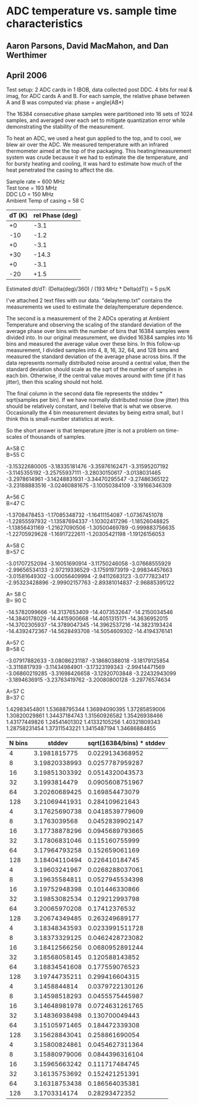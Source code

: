 ADC temperature vs. sample time characteristics
===============================================

Aaron Parsons, David MacMahon, and Dan Werthimer
------------------------------------------------

April 2006
----------

Test setup:
2 ADC cards in 1 IBOB, data collected post DDC. 4 bits for real & imag,
for ADC cards A and B. For each sample, the relative phase between A and
B was computed via: phase = angle(AB\*)

The 16384 consecutive phase samples were partitioned into 16 sets of
1024 samples, and averaged over each set to mitigate quantization error
while demonstrating the stability of the measurement.

To heat an ADC, we used a heat gun applied to the top, and to cool, we
blew air over the ADC. We measured temperature with an infrared
thermometer aimed at the top of the packaging. This heating/measurement
system was crude because it we had to estimate the die temperature, and
for bursty heating and cooling, it was hard to estimate how much of the
heat penetrated the casing to affect the die.

Sample rate = 600 MHz\
Test tone = 193 MHz\
DDC LO = 150 MHz\
Ambient Temp of casing = 58 C

|dT (K) | rel Phase (deg) |
|-------|-----------------|
| +0 |-3.1 |
| -10 | -1.2 |
| +0 | -3.1 |
| +30 | -14.3 |
| +0 | -3.1 |
| -20 | +1.5|

Estimated dt/dT: (Delta(deg)/360) / (193 MHz \* Delta(dT)) = 5 ps/K

I've attached 2 text files with our data. "delaytemp.txt" contains the
measurements we used to estimate the delay/temperature dependence.

The second is a measurement of the 2 ADCs operating at Ambient
Temperature and observing the scaling of the standard deviation of the
average phase over bins with the number of bins that 16384 samples were
divided into. In our original measurement, we divided 16384 samples into
16 bins and measured the average value over these bins. In this
follow-up measurement, I divided samples into 4, 8, 16, 32, 64, and 128
bins and measured the standard deviation of the average phase across
bins. If the data represents normally distributed noise around a central
value, then the standard deviation should scale as the sqrt of the
number of samples in each bin. Otherwise, if the central value moves
around with time (if it has jitter), then this scaling should not hold.

The final column in the second data file represents the stddev \*
sqrt(samples per bin). If we have normally distributed noise (low
jitter) this should be relatively constant, and I beleive that is what
we observe. Occasionally the 4 bin measurement deviates by being extra
small, but I think this is small-number statistics at work.

So the short answer is that temperature jitter is not a problem on
time-scales of thousands of samples.

A=58 C\
B=55 C

-3.15322680005 -3.18335181476 -3.35976162471 -3.31595207192
-3.1145355192 -3.25755937111 -3.28030150617 -3.0138031465 -3.2978614961
-3.14248831931 -3.34470295547 -3.27486365122 -3.23188883516
-3.02460881675 -3.10050384109 -3.19166346309

A=56 C\
B=47 C

-1.3708478453 -1.17085348732 -1.16411154087 -1.07367451078
-1.22855597932 -1.13587694337 -1.10302417296 -1.18526048825
-1.13856431169 -1.21627090506 -1.30500469789 -0.999883756635
-1.22705929628 -1.16917222611 -1.20305421198 -1.19126156053

A=58 C\
B=57 C

-3.01707252094 -3.16051690914 -3.11750246058 -3.07668555929
-2.99656534133 -2.97219336529 -3.17591973919 -2.99834457663
-3.01581649302 -3.00056409994 -2.94112683123 -3.0777823417
-2.95323428896 -2.99902157763 -2.89381014837 -2.96885395122

A= 58 C\
B= 90 C

-14.5782099666 -14.3137653409 -14.4073532647 -14.2150034546
-14.3840178029 -14.4415900668 -14.4051315171 -14.3636952015
-14.3702305937 -14.3789047345 -14.3962537216 -14.3823193424
-14.4392472367 -14.5628493708 -14.5054609302 -14.4194376141

A=57 C\
B=58 C

-3.07917882633 -3.08086231187 -3.18680388018 -3.18179125854
-3.3116817939 -3.11434984901 -3.17323199343 -2.99414471569
-3.06860219285 -3.31698426658 -3.12920703848 -3.22432943099
-3.1894636915 -3.23763419762 -3.20080800128 -3.29776574634

A=57 C\
B=37 C

1.42983454801 1.53688795344 1.36894090395 1.37285859006 1.30820029861
1.34437184743 1.31560926582 1.35426938466 1.43177449826 1.24541401302
1.41332105256 1.40321809343 1.28758231454 1.37311543221 1.3415487194
1.34686884855

| N bins | stddev | sqrt(16384/bins) \* stddev |
|--------|--------|----------------------------|
| 4 | 3.1981815775 | 0.0229134368952 | 1.46645996129 |
| 8 | 3.19820338993 | 0.0257787959287 | 1.16661513037 |
| 16 | 3.19851303392 | 0.0514320043573 | 1.64582413943 |
| 32 | 3.1993814479 | 0.0905608751967 | 2.04915868678 |
| 64 | 3.20260689425 | 0.169854473079 | 2.71767156927 |
| 128 | 3.21069441931 | 0.284109621643 | 3.21433344103 |
| 4 | 3.17625690738 | 0.0418539779609 | 2.6786545895 |
| 8 | 3.1763039568 | 0.0452839902147 | 2.04931945984 |
| 16 | 3.17738878296 | 0.0945689793665 | 3.02620733973 |
| 32 | 3.17806831046 | 0.115160755999 | 2.60579044779 |
| 64 | 3.17964793258 | 0.152659061169 | 2.44254497871 |
| 128 | 3.18404110494 | 0.226410184745 | 2.56153883141 |
| 4 | 3.19603241967 | 0.0268288037061 | 1.71704343719 |
| 8 | 3.19635584811 | 0.0527945534398 | 2.38920875181 |
| 16 | 3.19752948398 | 0.101446330866 | 3.24628258771 |
| 32 | 3.19853082534 | 0.129212993798 | 2.92375629223 |
| 64 | 3.20065970208 | 0.17412376532 | 2.78598024512 |
| 128 | 3.20674349485 | 0.263249689177 | 2.9783302458 |
| 4 | 3.18348343593 | 0.0233991511728 | 1.49754567506 |
| 8 | 3.18373329125 | 0.0462428723082 | 2.0927135098 |
| 16 | 3.18412566256 | 0.0680952891244 | 2.17904925198 |
| 32 | 3.18568058145 | 0.120588143852 | 2.72859821596 |
| 64 | 3.18834541608 | 0.177559076523 | 2.84094522436 |
| 128 | 3.19744735211 | 0.299416604315 | 3.38751218098 |
| 4 | 3.1458844814 | 0.0379722130126 | 2.43022163281 |
| 8 | 3.14598518293 | 0.0455575445987 | 2.06169911808 |
| 16 | 3.14648981978 | 0.0724631261765 | 2.31882003765 |
| 32 | 3.14836938498 | 0.130700049443 | 2.95740452041 |
| 64 | 3.15105971465 | 0.184472339308 | 2.95155742893 |
| 128 | 3.15628843041 | 0.258861690054 | 2.92868570282 |
| 4 | 3.15800824861 | 0.0454627311364 | 2.90961479273 |
| 8 | 3.15880979006 | 0.0844396316104 | 3.82130151121 |
| 16 | 3.15965663242 | 0.111717484745 | 3.57495951184 |
| 32 | 3.16135753692 | 0.152421251391 | 3.44889921457 |
| 64 | 3.16318753438 | 0.186564035381 | 2.9850245661 |
| 128 | 3.1703314174 | 0.28293472352 | 3.20104098614 |